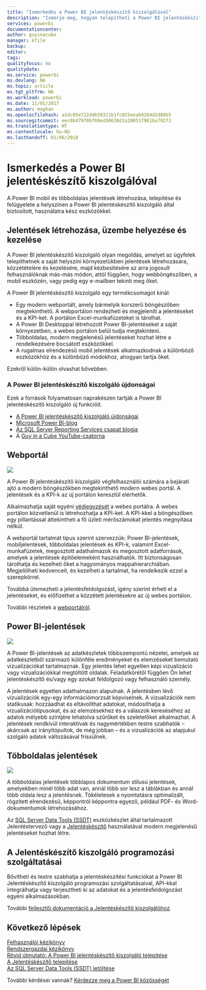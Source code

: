 ```yaml
---
title: "Ismerkedés a Power BI jelentéskészítő kiszolgálóval"
description: "Ismerje meg, hogyan telepítheti a Power BI jelentéskészítő kiszolgálót. "
services: powerbi
documentationcenter: 
author: guyinacube
manager: kfile
backup: 
editor: 
tags: 
qualityfocus: no
qualitydate: 
ms.service: powerbi
ms.devlang: NA
ms.topic: article
ms.tgt_pltfrm: NA
ms.workload: powerbi
ms.date: 11/01/2017
ms.author: maghan
ms.openlocfilehash: a1dc05e722d4b50321b1fc825eeab9284d2d88b5
ms.sourcegitcommit: eec6b47970bf69ed30638d1a20051f961ba792f2
ms.translationtype: HT
ms.contentlocale: hu-HU
ms.lasthandoff: 01/06/2018
---
```

# <a name="get-started-with-power-bi-report-server"></a>Ismerkedés a Power BI jelentéskészítő kiszolgálóval
A Power BI mobil és többoldalas jelentések létrehozása, telepítése és felügyelete a helyszínen a Power BI jelentéskészítő kiszolgáló által biztosított, használatra kész eszközökkel.

## <a name="create-deploy-and-manage-reports"></a>Jelentések létrehozása, üzembe helyezése és kezelése
A Power BI jelentéskészítő kiszolgáló olyan megoldás, amelyet az ügyfelek telepíthetnek a saját helyszíni környezetükben jelentések létrehozására, közzétételére és kezelésére, majd kézbesítésére az arra jogosult felhasználóknak más-más módon, attól függően, hogy webböngészőben, a mobil eszközén, vagy pedig egy e-mailben tekinti meg őket.

A Power BI jelentéskészítő kiszolgáló egy termékcsomagot kínál:

* Egy modern webportált, amely bármelyik korszerű böngészőben megtekinthető. A webportálon rendezheti és megjeleníti a jelentéseket és a KPI-ket. A portálon Excel-munkafüzeteket is tárolhat.
* A Power BI Desktoppal létrehozott Power BI-jelentéseket a saját környezetben, a webes portálon belül tudja megtekinteni.
* Többoldalas, modern megjelenésű jelentéseket hozhat létre a rendelkezésére bocsátott eszközökkel.
* A rugalmas elrendezésű mobil jelentések alkalmazkodnak a különböző eszközökhöz és a különböző módokhoz, ahogyan tartja őket.

Ezekről külön-külön olvashat bővebben.

### <a name="whats-new-in-power-bi-report-server"></a>A Power BI jelentéskészítő kiszolgáló újdonságai
Ezek a források folyamatosan naprakészen tartják a Power BI jelentéskészítő kiszolgáló új funkcióit.

* [A Power BI jelentéskészítő kiszolgáló újdonságai](whats-new.md)
* [Microsoft Power BI-blog](https://powerbi.microsoft.com/blog/)
* [Az SQL Server Reporting Services csapat blogja](https://blogs.msdn.microsoft.com/sqlrsteamblog/)
* A [Guy in a Cube YouTube-csatorna](https://aka.ms/guyinacube)

## <a name="web-portal"></a>Webportál
![](media/get-started/web-portal.png)

A Power BI jelentéskészítő kiszolgáló végfelhasználói számára a bejárati ajtó a modern böngészőkben megtekinthető modern webes portál. A jelentések és a KPI-k az új portálon keresztül elérhetők.

Alkalmazhatja saját egyéni [védjegyzését](https://docs.microsoft.com/sql/reporting-services/branding-the-web-portal) a webes portálra. A webes portálon közvetlenül is létrehozhatja a KPI-ket. A KPI-kkel a böngészőben egy pillantással áttekintheti a fő üzleti mérőszámokat jelentés megnyitása nélkül.

A webportál tartalmát típus szerint szervezzük: Power BI-jelentések, mobiljelentések, többoldalas jelentések és KPI-k, valamint Excel-munkafüzetek, megosztott adathalmazok és megosztott adatforrások, amelyek a jelentések építőelemeként használhatók. Itt biztonságosan tárolhatja és kezelheti őket a hagyományos mappahierarchiában. Megjelölheti kedvenceit, és kezelheti a tartalmat, ha rendelkezik ezzel a szerepkörrel.

Továbbá ütemezheti a jelentésfeldolgozást, igény szerint érheti el a jelentéseket, és előfizethet a közzétett jelentésekre az új webes portálon.

További részletek a [webportálról](https://docs.microsoft.com/sql/reporting-services/web-portal-ssrs-native-mode).

## <a name="power-bi-reports"></a>Power BI-jelentések
![](media/get-started/powerbi-reports.png)

A Power BI-jelentések az adatkészletek többszempontú nézetei, amelyek az adatkészletből származó különféle eredményeket és elemzéseket bemutató vizualizációkat tartalmaznak.  Egy jelentés lehet egyetlen képi vizualizáció vagy vizualizációkkal megtöltött oldalak. Feladatkörétől függően Ön lehet jelentéskészítő és/vagy egy azokat feldolgozó vagy felhasználó személy.

A jelentések egyetlen adathalmazon alapulnak. A jelentésben lévő vizualizációk egy-egy információmorzsát képviselnek. A vizualizációk nem statikusak: hozzáadhat és eltávolíthat adatokat, módosíthatja a vizualizációtípusokat, és az elemzésekhez és a válaszok kereséséhez az adatok mélyebb szintjére lehatolva szűrőket és szeletelőket alkalmazhat. A jelentések rendkívül interaktívak és nagymértékben testre szabhatók – akárcsak az irányítópultok, de még jobban – és a vizualizációk az alapjukul szolgáló adatok változásával frissülnek.

## <a name="paginated-reports"></a>Többoldalas jelentések
![](media/get-started/paginated-reports.png)

A többoldalas jelentések többlapos dokumentum stílusú jelentések, amelyekben minél több adat van, annál több sor lesz a táblákban és annál több oldala lesz a jelentésnek. Tökéletesek a nyomtatásra optimalizált, rögzített elrendezésű, képpontról képpontra egyező, például PDF- és Word-dokumentumok létrehozásához.

Az [SQL Server Data Tools (SSDT)](https://docs.microsoft.com/sql/reporting-services/tools/reporting-services-in-sql-server-data-tools-ssdt) eszközkészlet által tartalmazott Jelentéstervező vagy a [Jelentéskészítő](https://docs.microsoft.com/sql/reporting-services/report-builder/report-builder-in-sql-server-2016) használatával modern megjelenésű jelentéseket hozhat létre.

## <a name="report-server-programming-features"></a>A Jelentéskészítő kiszolgáló programozási szolgáltatásai
Bővítheti és testre szabhatja a jelentéskészítési funkciókat a Power BI Jelentéskészítő kiszolgáló programozási szolgáltatásaival, API-kkal integrálhatja vagy terjesztheti ki az adatokat és a jelentésfeldolgozást egyéni alkalmazásokban.

További [fejlesztői dokumentáció a Jelentéskészítő kiszolgálóhoz](https://docs.microsoft.com/sql/reporting-services/reporting-services-developer-documentation).

## <a name="next-steps"></a>Következő lépések
[Felhasználói kézikönyv](user-handbook-overview.md)  
[Rendszergazdai kézikönyv](admin-handbook-overview.md)  
[Rövid útmutató: A Power BI jelentéskészítő kiszolgáló telepítése](quickstart-install-report-server.md)  
[A Jelentéskészítő telepítése](https://docs.microsoft.com/sql/reporting-services/install-windows/install-report-builder)  
[Az SQL Server Data Tools (SSDT) letöltése](http://go.microsoft.com/fwlink/?LinkID=616714)

További kérdései vannak? [Kérdezze meg a Power BI közösségét](https://community.powerbi.com/)

